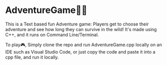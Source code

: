 # AdventureGame🐍🪷
This is a Text based fun Adventure game: Players get to choose their adventure and see how long they can survive in the wild! It's made using C++, and it runs on Command Line/Terminal. 

To play🎮, Simply clone the repo and run AdventureGame.cpp locally on an IDE such as Visual Studio Code, or just copy the code and paste it into a cpp file, and run it locally.
